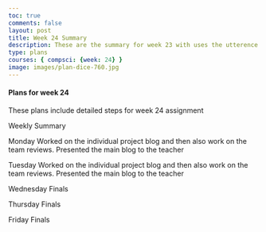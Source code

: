 ```yaml
---
toc: true
comments: false
layout: post
title: Week 24 Summary
description: These are the summary for week 23 with uses the utterence bot
type: plans
courses: { compsci: {week: 24} }
image: images/plan-dice-760.jpg
---
```



#### Plans for week 24
These plans include detailed steps for week 24 assignment

Weekly Summary

Monday
Worked on the individual project blog and then also work on the team reviews. Presented the main blog to the teacher

Tuesday
Worked on the individual project blog and then also work on the team reviews. Presented the main blog to the teacher

Wednesday
Finals

Thursday
Finals

Friday
Finals


